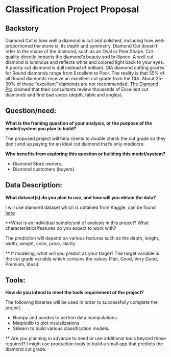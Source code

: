 
# Classification Project Proposal

## Backstory
Diamond Cut is how well a diamond is cut and polished, including how well-proportioned the stone is, its depth and symmetry. 
Diamond Cut doesn’t refer to the shape of the diamond, such as an Oval or Pear Shape. Cut quality directly impacts the diamond’s beauty and brilliance. 
A well cut diamond is luminous and reflects white and colored light back to your eyes. A poorly cut diamond is dull instead of brilliant. 
GIA diamond cutting grades for Round diamonds range from Excellent to Poor. 
The reality is that 55% of all Round diamonds receive an excellent cut grade from the GIA. About 25-30% of these “excellent” diamonds are not recommended. 
[The Diamond Pro](https://www.diamonds.pro/) claimed that their consultants review thousands of Excellent cut diamonds and find bad specs (depth, table and angles). 


## Question/need:

**What is the framing question of your analysis, or the purpose of the model/system you plan to build?**

The proposed project will help clients to double check the cut grade so they don’t end up paying for an ideal cut diamond that’s only mediocre.


**Who benefits from exploring this question or building this model/system?**

* Diamond Store owners.
* Diamond customers (buyers).


## Data Description:

**What dataset(s) do you plan to use, and how will you obtain the data?**

I will use diamond dataset which is obtained from Kaggle, can be found [here](https://www.kaggle.com/shrutisaxena0617/exploring-diamonds-dataset/data)

**What is an individual sample/unit of analysis in this project? What characteristics/features do you expect to work with?

The prediction will depend on various features such as the depth, length, width, weight, color, price, clarity.

** If modeling, what will you predict as your target?
The target variable is the cut grade variable which contains the values (Fair, Good, Very Good, Premium, Ideal).



## Tools:
**How do you intend to meet the tools requirement of the project?**

The following libraries will be used in order to successfully complete the project.
* Numpy and pandas to perfom data manipulations.
* Matplotlib to plot visulalizations
* Sklearn to build various classification models.

** Are you planning in advance to need or use additional tools beyond those required?
I might use production tools to build a small app that predicts the diamond cut grade.
